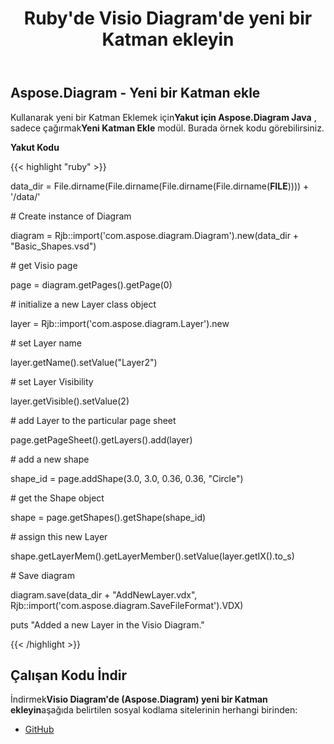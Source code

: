 ﻿---
title: Ruby'de Visio Diagram'de yeni bir Katman ekleyin
type: docs
weight: 10
url: /tr/java/add-a-new-layer-in-the-visio-diagram-in-ruby/
---
## **Aspose.Diagram - Yeni bir Katman ekle**
 Kullanarak yeni bir Katman Eklemek için**Yakut için Aspose.Diagram Java** , sadece çağırmak**Yeni Katman Ekle** modül. Burada örnek kodu görebilirsiniz.

**Yakut Kodu**

{{< highlight "ruby" >}}

 data_dir = File.dirname(File.dirname(File.dirname(File.dirname(__FILE__)))) + '/data/'

\# Create instance of Diagram

diagram = Rjb::import('com.aspose.diagram.Diagram').new(data_dir + "Basic_Shapes.vsd")

\# get Visio page

page = diagram.getPages().getPage(0)

\# initialize a new Layer class object

layer = Rjb::import('com.aspose.diagram.Layer').new

\# set Layer name

layer.getName().setValue("Layer2")

\# set Layer Visibility

layer.getVisible().setValue(2)

\# add Layer to the particular page sheet

page.getPageSheet().getLayers().add(layer)

\# add a new shape

shape_id = page.addShape(3.0, 3.0, 0.36, 0.36, "Circle")

\# get the Shape object

shape = page.getShapes().getShape(shape_id)

\# assign this new Layer

shape.getLayerMem().getLayerMember().setValue(layer.getIX().to_s)

\# Save diagram

diagram.save(data_dir + "AddNewLayer.vdx", Rjb::import('com.aspose.diagram.SaveFileFormat').VDX)

puts "Added a new Layer in the Visio Diagram."

{{< /highlight >}}
## **Çalışan Kodu İndir**
 İndirmek**Visio Diagram'de (Aspose.Diagram) yeni bir Katman ekleyin**aşağıda belirtilen sosyal kodlama sitelerinin herhangi birinden:

- [GitHub](https://github.com/asposediagram/Aspose.Diagram-for-Java/blob/master/Plugins/Aspose_Diagram_Java_for_Ruby/lib/asposediagramjava/Layers/addnewlayer.rb)
